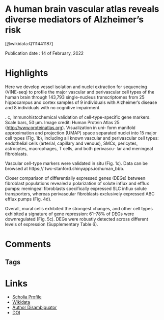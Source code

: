
A human brain vascular atlas reveals diverse mediators of Alzheimer’s risk
==========================================================================
  
  [@wikidata:Q111441187]  
  
Publication date : 14 of February, 2022  

# Highlights

Here we develop vessel isolation and nuclei
extraction for sequencing (VINE-seq) to profile the major vascular and perivascular
cell types of the human brain through 143,793 single-nucleus transcriptomes from
25 hippocampus and cortex samples of 9 individuals with Alzheimer’s disease and
8 individuals with no cognitive impairment.

. c, Immunohistochemical validation
of cell-type-specific gene markers. Scale bars, 50 μm. Image credit: Human
Protein Atlas 25 (http://www.proteinatlas.org).
Visualization in uni-
form manifold approximation and projection (UMAP) space separated
nuclei into 15 major cell types (Fig. 1b), including all known vascular and
perivascular cell types: endothelial cells (arterial, capillary and venous),
SMCs, pericytes, astrocytes, macrophages, T cells, and both perivascu-
lar and meningeal fibroblasts.

Vascular cell-type
markers were validated in situ (Fig. 1c). Data can be browsed at https://
twc-stanford.shinyapps.io/human_bbb.

Closer comparison of differentially expressed genes (DEGs) between fibroblast populations revealed a polarization of solute influx and efflux pumps: meningeal fibroblasts specifically expressed SLC influx solute transporters, whereas perivascular fibroblasts exclusively expressed ABC efflux pumps (Fig. 4d).

 Overall, mural cells exhibited the strongest changes, and other cell types exhibited a signature of gene repression: 61–78% of DEGs were downregulated (Fig. 5c). DEGs were robustly detected across different levels of expression (Supplementary Table 6).

# Comments

## Tags

# Links
  
 * [Scholia Profile](https://scholia.toolforge.org/work/Q111441187)  
 * [Wikidata](https://www.wikidata.org/wiki/Q111441187)  
 * [Author Disambiguator](https://author-disambiguator.toolforge.org/work_item_oauth.php?id=Q111441187&batch_id=&match=1&author_list_id=&doit=Get+author+links+for+work)  
 * [DOI](https://doi.org/10.1038/S41586-021-04369-3)  
